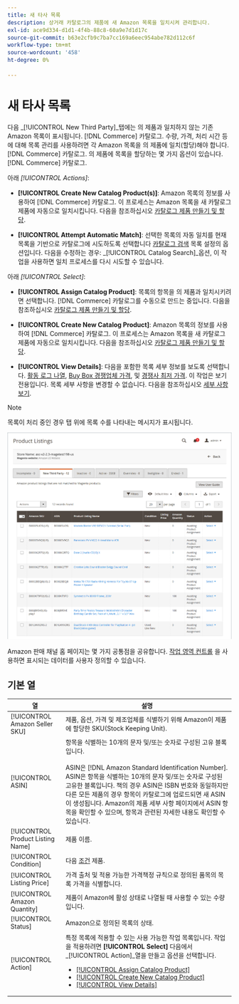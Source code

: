```yaml
---
title: 새 타사 목록
description: 상거래 카탈로그의 제품에 새 Amazon 목록을 일치시켜 관리합니다.
exl-id: ace9d334-d1d1-4f4b-88c8-60a9e7d1d17c
source-git-commit: b63e2cfb9c7ba7cc169a6eec954abe782d112c6f
workflow-type: tm+mt
source-wordcount: '458'
ht-degree: 0%

---
```


# 새 타사 목록

다음 _[!UICONTROL New Third Party]_탭에는 의 제품과 일치하지 않는 기존 Amazon 목록이 표시됩니다. [!DNL Commerce] 카탈로그. 수량, 가격, 처리 시간 등에 대해 목록 관리를 사용하려면 각 Amazon 목록을 의 제품에 일치(할당)해야 합니다. [!DNL Commerce] 카탈로그. 의 제품에 목록을 할당하는 몇 가지 옵션이 있습니다. [!DNL Commerce] 카탈로그.

아래 _[!UICONTROL Actions]_:

- **[!UICONTROL Create New Catalog Product(s)]**: Amazon 목록의 정보를 사용하여 [!DNL Commerce] 카탈로그. 이 프로세스는 Amazon 목록을 새 카탈로그 제품에 자동으로 일치시킵니다. 다음을 참조하십시오 [카탈로그 제품 만들기 및 할당](./creating-assigning-catalog-products.md).

- **[!UICONTROL Attempt Automatic Match]**: 선택한 목록의 자동 일치를 현재 목록을 기반으로 카탈로그에 시도하도록 선택합니다 [카탈로그 검색](./catalog-search.md) 목록 설정의 옵션입니다. 다음을 수정하는 경우: _[!UICONTROL Catalog Search]_옵션, 이 작업을 사용하면 일치 프로세스를 다시 시도할 수 있습니다.

아래 _[!UICONTROL Select]_:

- **[!UICONTROL Assign Catalog Product]**: 목록의 항목을 의 제품과 일치시키려면 선택합니다. [!DNL Commerce] 카탈로그를 수동으로 만드는 중입니다. 다음을 참조하십시오 [카탈로그 제품 만들기 및 할당](./creating-assigning-catalog-products.md).

- **[!UICONTROL Create New Catalog Product]**: Amazon 목록의 정보를 사용하여 [!DNL Commerce] 카탈로그. 이 프로세스는 Amazon 목록을 새 카탈로그 제품에 자동으로 일치시킵니다. 다음을 참조하십시오 [카탈로그 제품 만들기 및 할당](./creating-assigning-catalog-products.md).

- **[!UICONTROL View Details]**: 다음을 포함한 목록 세부 정보를 보도록 선택합니다. [활동 로그 나열](./product-listing-details.md#listing-activity-log), [Buy Box 경쟁업체 가격](./product-listing-details.md#buy-box-competitor-pricing), 및 [경쟁사 최저 가격](./product-listing-details.md#lowest-competitor-pricing). 이 작업은 보기 전용입니다. 목록 세부 사항을 변경할 수 없습니다. 다음을 참조하십시오 [세부 사항 보기](./product-listing-details.md).

>[!NOTE]
>
>목록이 처리 중인 경우 탭 위에 목록 수를 나타내는 메시지가 표시됩니다.

![새 타사 목록](assets/amazon-listings-new-third-party.png)

Amazon 판매 채널 홈 페이지는 몇 가지 공통점을 공유합니다. [작업 영역 컨트롤](./workspace-controls.md) 을 사용하면 표시되는 데이터를 사용자 정의할 수 있습니다.

## 기본 열

| 열 | 설명 |
|---|---|
| [!UICONTROL Amazon Seller SKU] | 제품, 옵션, 가격 및 제조업체를 식별하기 위해 Amazon이 제품에 할당한 SKU(Stock Keeping Unit). |
| [!UICONTROL ASIN] | 항목을 식별하는 10개의 문자 및/또는 숫자로 구성된 고유 블록입니다.<br><br>ASIN은 [!DNL Amazon Standard Identification Number]. ASIN은 항목을 식별하는 10개의 문자 및/또는 숫자로 구성된 고유한 블록입니다. 책의 경우 ASIN은 ISBN 번호와 동일하지만 다른 모든 제품의 경우 항목이 카탈로그에 업로드되면 새 ASIN이 생성됩니다. Amazon의 제품 세부 사항 페이지에서 ASIN 항목을 확인할 수 있으며, 항목과 관련된 자세한 내용도 확인할 수 있습니다. |
| [!UICONTROL Product Listing Name] | 제품 이름. |
| [!UICONTROL Condition] | 다음 [조건](./product-listing-condition.md) 제품. |
| [!UICONTROL Listing Price] | 가격 출처 및 적용 가능한 가격책정 규칙으로 정의된 품목의 목록 가격을 식별합니다. |
| [!UICONTROL Amazon Quantity] | 제품이 Amazon에 활성 상태로 나열될 때 사용할 수 있는 수량입니다. |
| [!UICONTROL Status] | Amazon으로 정의된 목록의 상태. |
| [!UICONTROL Action] | 특정 목록에 적용할 수 있는 사용 가능한 작업 목록입니다. 작업을 적용하려면 **[!UICONTROL Select]** 다음에서 _[!UICONTROL Action]_열을 만들고 옵션을 선택합니다.<ul><li>[[!UICONTROL Assign Catalog Product]](./creating-assigning-catalog-products.md)</li><li>[[!UICONTROL Create New Catalog Product]](./creating-assigning-catalog-products.md)</li><li>[[!UICONTROL View Details]](./product-listing-details.md)</li></ul> |
